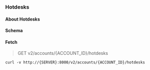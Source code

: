 ### Hotdesks

#### About Hotdesks

#### Schema



#### Fetch

> GET v2/accounts/{ACCOUNT_ID}/hotdesks

```curl
curl -v http://{SERVER}:8000/v2/accounts/{ACCOUNT_ID}/hotdesks
```

